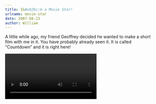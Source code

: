 ```yaml
---
title: I&#x02bc;m a Movie Star!
urlname: movie-star
date: 2007-08-23
author: William
---
```

A little while ago, my friend Geoffrey decided he wanted to make a short film
with me in it. You have probably already seen it. It is called
&ldquo;Countdown&rdquo; and it is right here!

<video controls preload="metadata"><source src="{static}/images/2007-08-23-countdown.mp4"></video>
